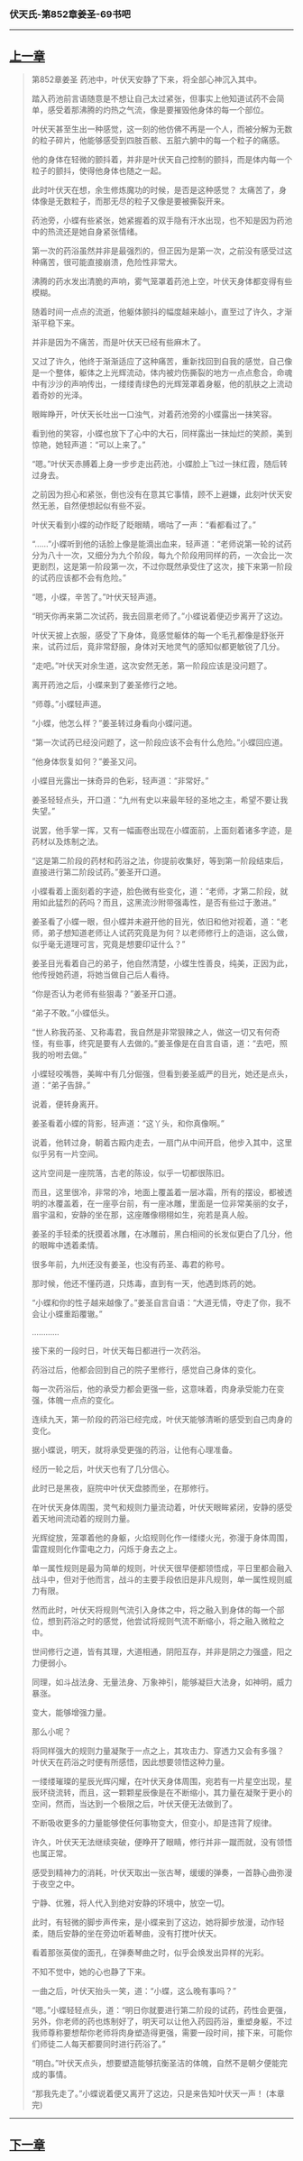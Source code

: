 ### 伏天氏-第852章姜圣-69书吧

--------
[上一章](./52bde0405dd5c71ca98d70eaae0e24ed.md)
--------


>
>
>
>第852章姜圣
>药池中，叶伏天安静了下来，将全部心神沉入其中。
>
>踏入药池前言语随意是不想让自己太过紧张，但事实上他知道试药不会简单，感受着那沸腾的灼热之气流，像是要摧毁他身体的每一个部位。
>
>叶伏天甚至生出一种感觉，这一刻的他仿佛不再是一个人，而被分解为无数的粒子碎片，他能够感受到四肢百骸、五脏六腑中的每一个粒子的痛感。
>
>他的身体在轻微的颤抖着，并非是叶伏天自己控制的颤抖，而是体内每一个粒子的颤抖，使得他身体也随之一起。
>
>此时叶伏天在想，余生修炼魔功的时候，是否是这种感觉？
>太痛苦了，身体像是无数粒子，而那无尽的粒子又像是要被撕裂开来。
>
>药池旁，小蝶有些紧张，她紧握着的双手隐有汗水出现，也不知是因为药池中的热流还是她自身紧张情绪。
>
>第一次的药浴虽然并非是最强烈的，但正因为是第一次，之前没有感受过这种痛苦，很可能直接崩溃，危险性非常大。
>
>沸腾的药水发出清脆的声响，雾气笼罩着药池上空，叶伏天身体都变得有些模糊。
>
>随着时间一点点的流逝，他躯体颤抖的幅度越来越小，直至过了许久，才渐渐平稳下来。
>
>并非是因为不痛苦，而是叶伏天已经有些麻木了。
>
>又过了许久，他终于渐渐适应了这种痛苦，重新找回到自我的感觉，自己像是一个整体，躯体之上光辉流动，体内被灼伤撕裂的地方一点点愈合，命魂中有沙沙的声响传出，一缕缕青绿色的光辉笼罩着身躯，他的肌肤之上流动着奇妙的光泽。
>
>眼眸睁开，叶伏天长吐出一口浊气，对着药池旁的小蝶露出一抹笑容。
>
>看到他的笑容，小蝶也放下了心中的大石，同样露出一抹灿烂的笑颜，美到惊艳，她轻声道：“可以上来了。”
>
>“嗯。”叶伏天赤膊着上身一步步走出药池，小蝶脸上飞过一抹红霞，随后转过身去。
>
>之前因为担心和紧张，倒也没有在意其它事情，顾不上避嫌，此刻叶伏天安然无恙，自然便想起似有些不妥。
>
>叶伏天看到小蝶的动作眨了眨眼睛，嘀咕了一声：“看都看过了。”
>
>“……”小蝶听到他的话脸上像是能滴出血来，轻声道：“老师说第一轮的试药分为八十一次，又细分为九个阶段，每九个阶段用同样的药，一次会比一次更剧烈，这是第一阶段第一次，不过你既然承受住了这次，接下来第一阶段的试药应该都不会有危险。”
>
>“嗯，小蝶，辛苦了。”叶伏天轻声道。
>
>“明天你再来第二次试药，我去回禀老师了。”小蝶说着便迈步离开了这边。
>
>叶伏天披上衣服，感受了下身体，竟感觉躯体的每一个毛孔都像是舒张开来，试药过后，竟非常舒服，身体对天地灵气的感知似都更敏锐了几分。
>
>“走吧。”叶伏天对余生道，这次安然无恙，第一阶段应该是没问题了。
>
>离开药池之后，小蝶来到了姜圣修行之地。
>
>“师尊。”小蝶轻声道。
>
>“小蝶，他怎么样？”姜圣转过身看向小蝶问道。
>
>“第一次试药已经没问题了，这一阶段应该不会有什么危险。”小蝶回应道。
>
>“他身体恢复如何？”姜圣又问。
>
>小蝶目光露出一抹奇异的色彩，轻声道：“非常好。”
>
>姜圣轻轻点头，开口道：“九州有史以来最年轻的圣地之主，希望不要让我失望。”
>
>说罢，他手掌一挥，又有一幅画卷出现在小蝶面前，上面刻着诸多字迹，是药材以及炼制之法。
>
>“这是第二阶段的药材和药浴之法，你提前收集好，等到第一阶段结束后，直接进行第二阶段试药。”姜圣开口道。
>
>小蝶看着上面刻着的字迹，脸色微有些变化，道：“老师，才第二阶段，就用如此猛烈的药吗？而且，这黑流沙附带强毒性，是否有些过于激进。”
>
>姜圣看了小蝶一眼，但小蝶并未避开他的目光，依旧和他对视着，道：“老师，弟子想知道老师让人试药究竟是为何？以老师修行上的造诣，这么做，似乎毫无道理可言，究竟是想要印证什么？”
>
>姜圣目光看着自己的弟子，他自然清楚，小蝶生性善良，纯美，正因为此，他传授她药道，将她当做自己后人看待。
>
>“你是否认为老师有些狠毒？”姜圣开口道。
>
>“弟子不敢。”小蝶低头。
>
>“世人称我药圣、又称毒君，我自然是非常狠辣之人，做这一切又有何奇怪，有些事，终究是要有人去做的。”姜圣像是在自言自语，道：“去吧，照我的吩咐去做。”
>
>小蝶轻咬嘴唇，美眸中有几分倔强，但看到姜圣威严的目光，她还是点头，道：“弟子告辞。”
>
>说着，便转身离开。
>
>姜圣看着小蝶的背影，轻声道：“这丫头，和你真像啊。”
>
>说着，他转过身，朝着古殿内走去，一扇门从中间开启，他步入其中，这里似乎另有一片空间。
>
>这片空间是一座院落，古老的陈设，似乎一切都很陈旧。
>
>而且，这里很冷，非常的冷，地面上覆盖着一层冰霜，所有的摆设，都被透明的冰覆盖着，在一座亭台前，有一座冰雕，里面是一位非常美丽的女子，眉宇温和，安静的坐在那，这座雕像栩栩如生，宛若是真人般。
>
>姜圣的手轻柔的抚摸着冰雕，在冰雕前，黑白相间的长发似更白了几分，他的眼眸中透着柔情。
>
>很多年前，九州还没有姜圣，也没有药圣、毒君的称号。
>
>那时候，他还不懂药道，只炼毒，直到有一天，他遇到炼药的她。
>
>“小蝶和你的性子越来越像了。”姜圣自言自语：“大道无情，夺走了你，我不会让小蝶重蹈覆辙。”
>
>…………
>
>接下来的一段时日，叶伏天每日都进行一次药浴。
>
>药浴过后，他都会回到自己的院子里修行，感觉自己身体的变化。
>
>每一次药浴后，他的承受力都会更强一些，这意味着，肉身承受能力在变强，体魄一点点的变化。
>
>连续九天，第一阶段的药浴已经完成，叶伏天能够清晰的感受到自己肉身的变化。
>
>据小蝶说，明天，就将承受更强的药浴，让他有心理准备。
>
>经历一轮之后，叶伏天也有了几分信心。
>
>此时已是黑夜，庭院中叶伏天盘膝而坐，在那修行。
>
>在叶伏天身体周围，灵气和规则力量流动着，叶伏天眼眸紧闭，安静的感受着天地间流动着的规则力量。
>
>光辉绽放，笼罩着他的身躯，火焰规则化作一缕缕火光，弥漫于身体周围，雷霆规则化作雷电之力，闪烁于身去之上。
>
>单一属性规则是最为简单的规则，叶伏天很早便都领悟成，平日里都会融入战斗中，但对于他而言，战斗的主要手段依旧是非凡规则，单一属性规则威力有限。
>
>然而此时，叶伏天将规则气流引入身体之中，将之融入到身体的每一个部位，想到药浴之时的感觉，他尝试将规则气流不断缩小，将之融入微粒之中。
>
>世间修行之道，皆有其理，大道相通，阴阳互存，并非是阴之力强盛，阳之力便弱小。
>
>同理，如斗战法身、无量法身、万象神引，能够凝巨大法身，如神明，威力暴涨。
>
>变大，能够增强力量。
>
>那么小呢？
>
>将同样强大的规则力量凝聚于一点之上，其攻击力、穿透力又会有多强？
>叶伏天在药浴之时便有所感悟，因此想要领悟这种力量。
>
>一缕缕璀璨的星辰光辉闪耀，在叶伏天身体周围，宛若有一片星空出现，星辰环绕流转，而且，这一颗颗星辰像是在不断缩小，其力量在凝聚于更小的空间，然而，当达到一个极限之后，叶伏天便无法做到了。
>
>不断吸收更多的力量能够使任何事物变大，但变小，却是违背了规律。
>
>许久，叶伏天无法继续突破，便睁开了眼睛，修行并非一蹴而就，没有领悟也属正常。
>
>感受到精神力的消耗，叶伏天取出一张古琴，缓缓的弹奏，一首静心曲弥漫于夜空之中。
>
>宁静、优雅，将人代入到绝对安静的环境中，放空一切。
>
>此时，有轻微的脚步声传来，是小蝶来到了这边，她将脚步放漫，动作轻柔，随后安静的坐在旁边听着琴曲，没有打搅叶伏天。
>
>看着那张英俊的面孔，在弹奏琴曲之时，似乎会焕发出异样的光彩。
>
>不知不觉中，她的心也静了下来。
>
>一曲之后，叶伏天抬头一笑，道：“小蝶，这么晚有事吗？”
>
>“嗯。”小蝶轻轻点头，道：“明日你就要进行第二阶段的试药，药性会更强，另外，你老师的药也炼制好了，明天可以让他入药园药浴，重塑身躯，不过我师尊称要想帮你老师将肉身塑造得更强，需要一段时间，接下来，可能你们师徒二人每天都要同时进行药浴了。”
>
>“明白。”叶伏天点头，想要塑造能够抗衡圣洁的体魄，自然不是朝夕便能完成的事情。
>
>“那我先走了。”小蝶说着便又离开了这边，只是来告知叶伏天一声！
>(本章完)
>
>

--------
[下一章](./c376814be54f2fee0b1674d288550122.md)
--------
